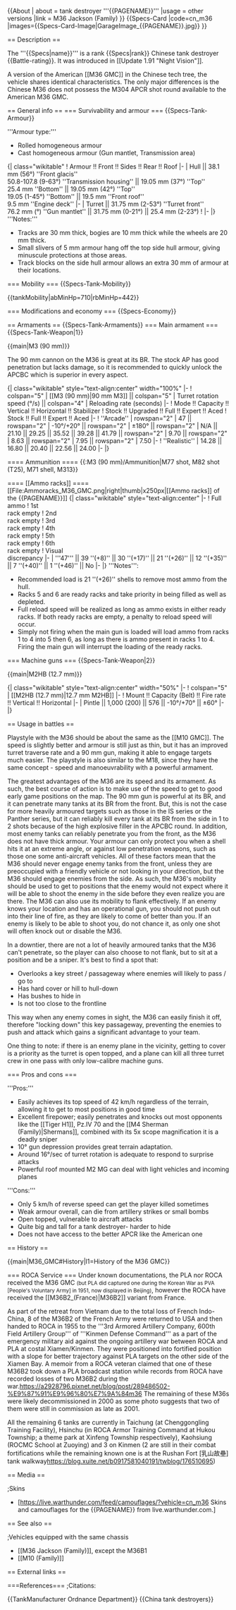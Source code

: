 {{About
| about = tank destroyer '''{{PAGENAME}}'''
|usage = other versions
|link = M36 Jackson (Family)
}}
{{Specs-Card
|code=cn_m36
|images={{Specs-Card-Image|GarageImage_{{PAGENAME}}.jpg}}
}}

== Description ==
<!-- ''In the description, the first part should be about the history of the creation and combat usage of the vehicle, as well as its key features. In the second part, tell the reader about the ground vehicle in the game. Insert a screenshot of the vehicle, so that if the novice player does not remember the vehicle by name, he will immediately understand what kind of vehicle the article is talking about.'' -->
The '''{{Specs|name}}''' is a rank {{Specs|rank}} Chinese tank destroyer {{Battle-rating}}. It was introduced in [[Update 1.91 "Night Vision"]].

A version of the American [[M36 GMC]] in the Chinese tech tree, the vehicle shares identical characteristics. The only major differences is the Chinese M36 does not possess the M304 APCR shot round available to the American M36 GMC.

== General info ==
=== Survivability and armour ===
{{Specs-Tank-Armour}}
<!-- ''Describe armour protection. Note the most well protected and key weak areas. Appreciate the layout of modules as well as the number and location of crew members. Is the level of armour protection sufficient, is the placement of modules helpful for survival in combat? If necessary use a visual template to indicate the most secure and weak zones of the armour.'' -->
'''Armour type:'''

* Rolled homogeneous armour
* Cast homogeneous armour (Gun mantlet, Transmission area)

{| class="wikitable"
! Armour !! Front !! Sides !! Rear !! Roof
|-
| Hull || 38.1 mm (56°) ''Front glacis'' <br> 50.8-107.8 (9-63°) ''Transmission housing'' || 19.05 mm (37°) ''Top'' <br> 25.4 mm ''Bottom'' || 19.05 mm (42°) ''Top'' <br> 19.05 (1-45°) ''Bottom'' || 19.5 mm ''Front roof'' <br> 9.5 mm ''Engine deck''
|-
| Turret || 31.75 mm (2-53°) ''Turret front'' <br> 76.2 mm (°) ''Gun mantlet'' || 31.75 mm (0-21°) || 25.4 mm (2-23°)
!
|-
|}
'''Notes:'''

* Tracks are 30 mm thick, bogies are 10 mm thick while the wheels are 20 mm thick.
* Small slivers of 5 mm armour hang off the top side hull armour, giving minuscule protections at those areas.
* Track blocks on the side hull armour allows an extra 30 mm of armour at their locations.

=== Mobility ===
{{Specs-Tank-Mobility}}
<!-- ''Write about the mobility of the ground vehicle. Estimate the specific power and manoeuvrability, as well as the maximum speed forwards and backwards.'' -->

{{tankMobility|abMinHp=710|rbMinHp=442}}

=== Modifications and economy ===
{{Specs-Economy}}

== Armaments ==
{{Specs-Tank-Armaments}}
=== Main armament ===
{{Specs-Tank-Weapon|1}}
<!-- ''Give the reader information about the characteristics of the main gun. Assess its effectiveness in a battle based on the reloading speed, ballistics and the power of shells. Do not forget about the flexibility of the fire, that is how quickly the cannon can be aimed at the target, open fire on it and aim at another enemy. Add a link to the main article on the gun: <code><nowiki>{{main|Name of the weapon}}</nowiki></code>. Describe in general terms the ammunition available for the main gun. Give advice on how to use them and how to fill the ammunition storage.'' -->
{{main|M3 (90 mm)}}

The 90 mm cannon on the M36 is great at its BR. The stock AP has good penetration but lacks damage, so it is recommended to quickly unlock the APCBC which is superior in every aspect.

{| class="wikitable" style="text-align:center" width="100%"
|-
! colspan="5" | [[M3 (90 mm)|90 mm M3]] || colspan="5" | Turret rotation speed (°/s) || colspan="4" | Reloading rate (seconds)
|-
! Mode !! Capacity !! Vertical !! Horizontal !! Stabilizer
! Stock !! Upgraded !! Full !! Expert !! Aced
! Stock !! Full !! Expert !! Aced
|-
! ''Arcade''
| rowspan="2" | 47 || rowspan="2" | -10°/+20° || rowspan="2" | ±180° || rowspan="2" | N/A || 21.10 || 29.25 || 35.52 || 39.28 || 41.79 || rowspan="2" | 9.70 || rowspan="2" | 8.63 || rowspan="2" | 7.95 || rowspan="2" | 7.50
|-
! ''Realistic''
| 14.28 || 16.80 || 20.40 || 22.56 || 24.00
|-
|}

==== Ammunition ====
{{:M3 (90 mm)/Ammunition|M77 shot, M82 shot (T25), M71 shell, M313}}

==== [[Ammo racks]] ====
[[File:Ammoracks_M36_GMC.png|right|thumb|x250px|[[Ammo racks]] of the {{PAGENAME}}]]
{| class="wikitable" style="text-align:center"
|-
! Full<br>ammo
! 1st<br>rack empty
! 2nd<br>rack empty
! 3rd<br>rack empty
! 4th<br>rack empty
! 5th<br>rack empty
! 6th<br>rack empty
! Visual<br>discrepancy
|-
| '''47''' || 39&nbsp;''(+8)'' || 30&nbsp;''(+17)'' || 21&nbsp;''(+26)'' || 12&nbsp;''(+35)'' || 7&nbsp;''(+40)'' || 1&nbsp;''(+46)'' || No
|-
|}
'''Notes''':

* Recommended load is 21&nbsp;''(+26)'' shells to remove most ammo from the hull.
* Racks 5 and 6 are ready racks and take priority in being filled as well as depleted.
* Full reload speed will be realized as long as ammo exists in either ready racks. If both ready racks are empty, a penalty to reload speed will occur.
* Simply not firing when the main gun is loaded will load ammo from racks 1 to 4 into 5 then 6, as long as there is ammo present in racks 1 to 4.  Firing the main gun will interrupt the loading of the ready racks.

=== Machine guns ===
{{Specs-Tank-Weapon|2}}
<!-- ''Offensive and anti-aircraft machine guns not only allow you to fight some aircraft but also are effective against lightly armoured vehicles. Evaluate machine guns and give recommendations on its use.'' -->
{{main|M2HB (12.7 mm)}}

{| class="wikitable" style="text-align:center" width="50%"
|-
! colspan="5" | [[M2HB (12.7 mm)|12.7 mm M2HB]]
|-
! Mount !! Capacity (Belt) !! Fire rate !! Vertical !! Horizontal
|-
| Pintle || 1,000 (200) || 576 || -10°/+70° || ±60°
|-
|}

== Usage in battles ==
<!-- ''Describe the tactics of playing in the vehicle, the features of using vehicles in the team and advice on tactics. Refrain from creating a "guide" - do not impose a single point of view but instead give the reader food for thought. Describe the most dangerous enemies and give recommendations on fighting them. If necessary, note the specifics of the game in different modes (AB, RB, SB).'' -->
Playstyle with the M36 should be about the same as the [[M10 GMC]]. The speed is slightly better and armour is still just as thin, but it has an improved turret traverse rate and a 90 mm gun, making it able to engage targets much easier. The playstyle is also similar to the M18, since they have the same concept - speed and manoeuvrability with a powerful armament.

The greatest advantages of the M36 are its speed and its armament. As such, the best course of action is to make use of the speed to get to good early game positions on the map. The 90 mm gun is powerful at its BR, and it can penetrate many tanks at its BR from the front. But, this is not the case for more heavily armoured targets such as those in the IS series or the Panther series, but it can reliably kill every tank at its BR from the side in 1 to 2 shots because of the high explosive filler in the APCBC round. In addition, most enemy tanks can reliably penetrate you from the front, as the M36 does not have thick armour. Your armour can only protect you when a shell hits it at an extreme angle, or against low penetration weapons, such as those one some anti-aircraft vehicles. All of these factors mean that the M36 should never engage enemy tanks from the front, unless they are preoccupied with a friendly vehicle or not looking in your direction, but the M36 should engage enemies from the side. As such, the M36's mobility should be used to get to positions that the enemy would not expect where it will be able to shoot the enemy in the side before they even realize you are there. The M36 can also use its mobility to flank effectively. If an enemy knows your location and has an operational gun, you should not push out into their line of fire, as they are likely to come of better than you. If an enemy is likely to be able to shoot you, do not chance it, as only one shot will often knock out or disable the M36.

In a downtier, there are not a lot of heavily armoured tanks that the M36 can't penetrate, so the player can also choose to not flank, but to sit at a position and be a sniper. It's best to find a spot that:

* Overlooks a key street / passageway where enemies will likely to pass / go to
* Has hard cover or hill to hull-down
* Has bushes to hide in
* Is not too close to the frontline

This way when any enemy comes in sight, the M36 can easily finish it off, therefore "locking down" this key passageway, preventing the enemies to push and attack which gains a significant advantage to your team.

One thing to note: if there is an enemy plane in the vicinity, getting to cover is a priority as the turret is open topped, and a plane can kill all three turret crew in one pass with only low-calibre machine guns.

=== Pros and cons ===
<!-- ''Summarise and briefly evaluate the vehicle in terms of its characteristics and combat effectiveness. Mark its pros and cons in a bulleted list. Try not to use more than 6 points for each of the characteristics. Avoid using categorical definitions such as "bad", "good" and the like - use substitutions with softer forms such as "inadequate" and "effective".'' -->

'''Pros:'''

* Easily achieves its top speed of 42 km/h regardless of the terrain, allowing it to get to most positions in good time
* Excellent firepower; easily penetrates and knocks out most opponents like the [[Tiger H1]], Pz.IV 70 and the [[M4 Sherman (Family)|Shermans]], combined with its 5x scope magnification it is a deadly sniper
* 10° gun depression provides great terrain adaptation.
* Around 16°/sec of turret rotation is adequate to respond to surprise attacks
* Powerful roof mounted M2 MG can deal with light vehicles and incoming planes

'''Cons:'''

* Only 5 km/h of reverse speed can get the player killed sometimes
* Weak armour overall, can die from artillery strikes or small bombs
* Open topped, vulnerable to aircraft attacks
* Quite big and tall for a tank destroyer- harder to hide
* Does not have access to the better APCR like the American one

== History ==
<!-- ''Describe the history of the creation and combat usage of the vehicle in more detail than in the introduction. If the historical reference turns out to be too long, take it to a separate article, taking a link to the article about the vehicle and adding a block "/History" (example: <nowiki>https://wiki.warthunder.com/(Vehicle-name)/History</nowiki>) and add a link to it here using the <code>main</code> template. Be sure to reference text and sources by using <code><nowiki><ref></ref></nowiki></code>, as well as adding them at the end of the article with <code><nowiki><references /></nowiki></code>. This section may also include the vehicle's dev blog entry (if applicable) and the in-game encyclopedia description (under <code><nowiki>=== In-game description ===</nowiki></code>, also if applicable).'' -->
{{main|M36_GMC#History|l1=History of the M36 GMC}}

=== ROCA Service ===
Under known documentations, the PLA nor ROCA received the M36 GMC <small>(but PLA did captured one during the Korean War as PVA [People's Voluntary Army] in 1951, now displayed in Beijing)</small>, however the ROCA have received the [[M36B2_(France)|M36B2]] variant from France.

As part of the retreat from Vietnam due to the total loss of French Indo-China, 8 of the M36B2 of the French Army were returned to USA and then handed to ROCA in 1955 to the '''3rd Armored Artillery Company, 600th Field Artillery Group''' of '''Kinmen Defense Command''' as a part of the emergency military aid against the ongoing artillery war between ROCA and PLA at costal Xiamen/Kinmen. They were positioned into fortified position with a slope for better trajectory against PLA targets on the other side of the Xiamen Bay. A memoir from a ROCA veteran claimed that one of these M36B2 took down a PLA broadcast station while records from ROCA have recorded losses of two M36B2 during the war.<ref>https://a2928796.pixnet.net/blog/post/289486502-%E9%87%91%E9%96%80%E7%9A%84m36</ref> The remaining of these M36s were likely decommissioned in 2000 as some photo suggests that two of them were still in commission as late as 2001.

All the remaining 6 tanks are currently in Taichung (at Chenggongling Training Facility), Hsinchu (in ROCA Armor Training Command at Hukou Township; a theme park at Xinfeng Township respectively), Kaohsiung (ROCMC School at Zuoying) and 3 on Kinmen (2 are still in their combat fortifications while the remaining known one is at the Rushan Fort [乳山故壘] tank walkway<ref>https://blog.xuite.net/b0917581040191/twblog/176510695</ref>)

== Media ==
<!-- ''Excellent additions to the article would be video guides, screenshots from the game, and photos.'' -->

;Skins
* [https://live.warthunder.com/feed/camouflages/?vehicle=cn_m36 Skins and camouflages for the {{PAGENAME}} from live.warthunder.com.]

== See also ==
<!-- ''Links to the articles on the War Thunder Wiki that you think will be useful for the reader, for example:''
* ''reference to the series of the vehicles;''
* ''links to approximate analogues of other nations and research trees.'' -->

;Vehicles equipped with the same chassis
* [[M36 Jackson (Family)]], except the M36B1
* [[M10 (Family)]]

== External links ==
<!--''Paste links to sources and external resources, such as:''
* ''topic on the official game forum;''
* ''other literature.''-->

===References===
;Citations:
<references/>

{{TankManufacturer Ordnance Department}}
{{China tank destroyers}}